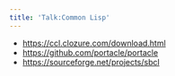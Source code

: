 ```yaml
---
title: 'Talk:Common Lisp'
---
```


- <https://ccl.clozure.com/download.html>
- <https://github.com/portacle/portacle>
- <https://sourceforge.net/projects/sbcl>
